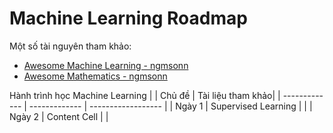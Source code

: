 # Machine Learning Roadmap
Một số tài nguyên tham khảo:
* [Awesome Machine Learning - ngmsonn](https://github.com/ngmsonn/Awesome_Machine_Learning)
* [Awesome Mathematics - ngmsonn](https://github.com/ngmsonn/Awesome_Mathematics)

Hành trình học Machine Learning
|   | Chủ đề        |  Tài liệu tham khảo|
| ------------- | ------------- | ------------------ |
| Ngày 1        | Supervised Learning |                    |
| Ngày 2  | Content Cell  |                    |

